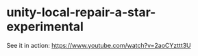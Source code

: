 # unity-local-repair-a-star-experimental

See it in action: https://www.youtube.com/watch?v=2aoCYzttt3U
